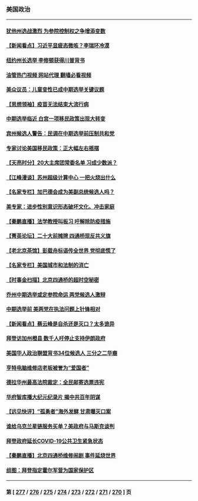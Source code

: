 ### 美国政治
---
#### [犹他州选战激烈 为参院控制权之争增添变数](../../pages/ncid1078159/n13847361.md?10180445) 
#### [【新闻看点】习近平显疲态微咳？李瑞环冷漠](../../pages/ncid1078159/n13846787.md?10180445) 
#### [纽约州长选举 李修顿获得川普背书](../../pages/ncid1078159/n13846869.md?10180445) 
#### [油管热门视频 网站代理 翻墙必看视频](http://132.145.103.77:81/youtube.html?10180445)
#### [美众议员：儿童变性已成中期选举关键议题](../../pages/ncid1078159/n13846779.md?10180445) 
#### [【思想领袖】疫苗无法结束大流行病](../../pages/ncid1078159/n13828447.md?10180445) 
#### [中期选举临近 白宫一项移民政策出现大转变](../../pages/ncid1078159/n13846731.md?10180445) 
#### [宾州候选人警告：民调在中期选举前压制共和党](../../pages/ncid1078159/n13846711.md?10180445) 
#### [专家讨论美国移民政策：正大幅左右摇摆](../../pages/ncid1078159/n13846696.md?10180445) 
#### [【天亮时分】20大主席团常委名单 习成少数派？](../../pages/ncid1078159/n13846673.md?10180445) 
#### [【江峰漫谈】苏州超级计算中心 一把火烧出什么](../../pages/ncid1078159/n13846670.md?10180445) 
#### [【名家专栏】加巴德会成为美副总统候选人吗？](../../pages/ncid1078159/n13846619.md?10180445) 
#### [美专家：进步性别意识形态破坏文化、冲击家庭](../../pages/ncid1078159/n13846325.md?10180445) 
#### [【秦鹏直播】法学教授叫板习 吁解除防疫措施](../../pages/ncid1078159/n13846298.md?10180445) 
#### [【菁英论坛】二十大前摊牌 四通桥现反共义旗](../../pages/ncid1078159/n13846297.md?10180445) 
#### [【老北京茶馆】彭载舟标语传全世界 党彻底慌了](../../pages/ncid1078159/n13846293.md?10180445) 
#### [【名家专栏】美国城市和法制的消亡](../../pages/ncid1078159/n13846134.md?10180445) 
#### [【时事金扫描】北京四通桥的超时空秘密](../../pages/ncid1078159/n13845671.md?10180445) 
#### [乔州中期选举或定参院命运 两党候选人激辩](../../pages/ncid1078159/n13846173.md?10180445) 
#### [中期选举前 美两党在执法问题上针锋相对](../../pages/ncid1078159/n13846181.md?10180445) 
#### [【新闻看点】蔡云峰是自杀还是灭口？太多诡异](../../pages/ncid1078159/n13845587.md?10180445) 
#### [拜登访加州橙县 数千人吁停止支持伊朗政府](../../pages/ncid1078159/n13845868.md?10180445) 
#### [美国华人政治聨盟背书34位候选人 三分之二华裔](../../pages/ncid1078159/n13845859.md?10180445) 
#### [亨特电脑维修店老板被誉为“爱国者”](../../pages/ncid1078159/n13845842.md?10180445) 
#### [德拉华州最高法院裁定：全民邮寄选票违宪](../../pages/ncid1078159/n13845790.md?10180445) 
#### [华府智库播大纪元纪录片 揭中共百年阴谋](../../pages/ncid1078159/n13845707.md?10180445) 
#### [【远见快评】“孤勇者”海外发酵 甘肃曝灭口案](../../pages/ncid1078159/n13845659.md?10180445) 
#### [谁给乌克兰星链服务买单？美政府与马斯克谈判](../../pages/ncid1078159/n13845666.md?10180445) 
#### [拜登政府延长COVID-19公共卫生紧急状态](../../pages/ncid1078159/n13845684.md?10180445) 
#### [【秦鹏直播】北京四通桥维修闹剧 事件延烧世界](../../pages/ncid1078159/n13845681.md?10180445) 
#### [组图：拜登指定霍尔军营为国家保护区](../../pages/ncid1078159/n13845473.md?10180445) 

---
#### 第 [ [277](./277.md?10180445) / [276](./276.md?10180445) / [275](./275.md?10180445) / [274](./274.md?10180445) / [273](./273.md?10180445) / [272](./272.md?10180445) / [271](./271.md?10180445) / [270](./270.md?10180445) ] 页
